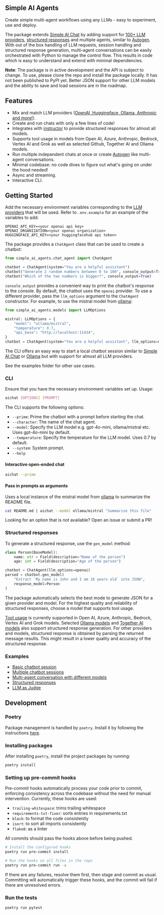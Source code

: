 ## Simple AI Agents

Create simple multi-agent workflows using any LLMs - easy to experiment, use and deploy.

The package extends [Simple AI Chat][simple-ai-chat] by adding support for [100+ LLM providers][litellm], [structured responses][instructor] and multiple agents, similar to [Autogen][autogen]. With out of the box handling of LLM requests, session handling and structured response generation, multi-agent conversations can be easily orchestrated with Python to manage the control flow. This results in code which is easy to understand and extend with minimal dependencies.

__Note__: The package is in active development and the API is subject to change. To use, please clone the repo and install the package locally. It has not been published to PyPI yet. Better JSON support for other LLM models and the ability to save and load sessions are in the roadmap.

## Features

- Mix and match LLM providers ([OpenAI, Huggingface, Ollama, Anthropic and more!][litellm]).
- Create and run chats with only a few lines of code!
- Integrates with [instructor][instructor] to provide structured responses for almost all models.
- Supports tool usage in models from Open AI, Azure, Anthropic, Bedrock, Vertex AI and Grok as well as selected Github, Together AI and Ollama models.
- Run multiple independent chats at once or create [Autogen][autogen] like multi-agent conversations.
- Minimal codebase: no code dives to figure out what's going on under the hood needed!
- Async and streaming.
- Interactive CLI.

## Getting Started

Add the necessary environment variables corresponding to the [LLM providers](https://docs.litellm.ai/docs/providers) that will be used. Refer to `.env.example` for an example of the variables to add:

```
OPENAI_API_KEY=<your openai api key>
OPENAI_ORGANIZATION=<your openai organization>
HUGGINGFACE_API_KEY=<your huggingfacehub api token>
```

The package provides a `ChatAgent` class that can be used to create a chatbot:

```py
from simple_ai_agents.chat_agent import ChatAgent

chatbot = ChatAgent(system="You are a helpful assistant")
chatbot("Generate 2 random numbers between 0 to 100", console_output=True)
chatbot("Which of the two numbers is bigger?", console_output=True)
```

`console_output` provides a convenient way to print the chatbot's response to the console. By default, the chatbot uses the `openai` provider. To use a different provider, pass the `llm_options` argument to the `ChatAgent` constructor. For example, to use the mistral model from [ollama][ollama]:

```py
from simple_ai_agents.models import LLMOptions

mistral: LLMOptions = {
    "model": "ollama/mistral",
    "temperature": 0.7,
    "api_base": "http://localhost:11434",
}
chatbot = ChatAgent(system="You are a helpful assistant", llm_options=mistral)
```

The CLI offers an easy way to start a local chatbot session similar to [Simple AI Chat][simple-ai-chat] or [Ollama][ollama] but with support for almost all LLM providers.

See the examples folder for other use cases.

### CLI

Ensure that you have the necessary environment variables set up. Usage:

```sh
aichat [OPTIONS] [PROMPT]
```

The CLI supports the following options:
- `--prime`: Prime the chatbot with a prompt before starting the chat.
- `--character`: The name of the chat agent.
- `--model`: Specify the LLM model e.g. gpt-4o-mini, ollama/mistral etc. Uses gpt-4o-mini by default.
- `--temperature`: Specify the temperature for the LLM model. Uses 0.7 by default.
- `--system`: System prompt.
- `--help`

#### Interactive open-ended chat

```sh
aichat --prime
```

#### Pass in prompts as arguments

Uses a local instance of the mistral model from [ollama][ollama] to summarize the README file.

```sh
cat README.md | aichat --model ollama/mistral "Summarize this file"
```

Looking for an option that is not available? Open an issue or submit a PR!

### Structured responses

To generate a structured response, use the `gen_model` method:

```py
class Person(BaseModel):
    name: str = Field(description="Name of the person")
    age: int = Field(description="Age of the person")

chatbot = ChatAgent(llm_options=openai)
parsed = chatbot.gen_model(
    "Extract `My name is John and I am 18 years old` into JSON",
    response_model=Person
)
```

The package automatically selects the best mode to generate JSON for a given provider and model. For the highest quality and reliability of structured responses, choose a model that supports tool usage.

[Tool usage][openai tools] is currently supported in Open AI, Azure, Anthropic, Bedrock, Vertex AI and Grok models. Selected [Ollama models][ollama tools] and [Together AI models][together json] also support structured response generation. For other providers and models, structured response is obtained by parsing the returned message results. This might result in a lower quality and accuracy of the structured response.

### Examples

- [Basic chatbot session](examples/sessions.py)
- [Multiple chatbot sessions](examples/chatbot_session.py)
- [Multi-agent conversation with different models](examples/multiple_agents.py)
- [Structured responses](examples/structured_responses.py)
- [LLM as Judge](examples/llm_judge.py)

## Development

### Poetry

Package management is handled by `poetry`. Install it by following the instructions [here](https://python-poetry.org/docs/#installation).

### Installing packages

After installing `poetry`, install the project packages by running:

```bash
poetry install
```

### Setting up pre-commit hooks

Pre-commit hooks automatically process your code prior to commit, enforcing consistency across the codebase without the need for manual intervention. Currently, these hooks are used:

- `trailing-whitespace`: trims trailing whitespace
- `requirements-txt-fixer`: sorts entries in requirements.txt
- `black`: to format the code consistently
- `isort`: to sort all imports consistently
- `flake8`: as a linter

All commits should pass the hooks above before being pushed.

```bash
# Install the configured hooks
poetry run pre-commit install

# Run the hooks on all files in the repo
poetry run pre-commit run -a
```

If there are any failures, resolve them first, then stage and commit as usual. Committing will automatically trigger these hooks, and the commit will fail if there are unresolved errors.

### Run the tests

```bash
poetry run pytest
```

[simple-ai-chat]: https://github.com/minimaxir/simpleaichat
[litellm]: https://litellm.vercel.app/docs/providers
[instructor]: https://github.com/jxnl/instructor
[autogen]: https://github.com/microsoft/autogen
[ollama]: https://ollama.ai/
[openai tools]: https://platform.openai.com/docs/assistants/tools
[anyscale function calling]: https://docs.endpoints.anyscale.com/guides/function-calling/
[ollama json]: https://github.com/jmorganca/ollama/blob/main/docs/api.md#json-mode
[ollama tools]: https://ollama.com/search?c=tools
[together json]: https://docs.together.ai/docs/json-mode#supported-models